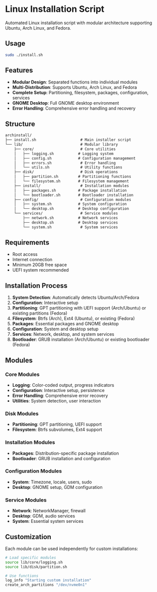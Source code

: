 # Linux Installation Script

Automated Linux installation script with modular architecture supporting Ubuntu, Arch Linux, and Fedora.

## Usage

```bash
sudo ./install.sh
```

## Features

- **Modular Design**: Separated functions into individual modules
- **Multi-Distribution**: Supports Ubuntu, Arch Linux, and Fedora
- **Complete Setup**: Partitioning, filesystem, packages, configuration, services
- **GNOME Desktop**: Full GNOME desktop environment
- **Error Handling**: Comprehensive error handling and recovery

## Structure

```txt
archinstall/
├── install.sh                    # Main installer script
└── lib/                          # Modular library
    ├── core/                     # Core utilities
    │   ├── logging.sh           # Logging system
    │   ├── config.sh            # Configuration management
    │   ├── errors.sh             # Error handling
    │   └── utils.sh              # Utility functions
    ├── disk/                     # Disk operations
    │   ├── partition.sh         # Partitioning functions
    │   └── filesystem.sh        # Filesystem management
    ├── install/                  # Installation modules
    │   ├── packages.sh          # Package installation
    │   └── bootloader.sh        # Bootloader installation
    ├── config/                   # Configuration modules
    │   ├── system.sh            # System configuration
    │   └── desktop.sh           # Desktop configuration
    └── services/                 # Service modules
        ├── network.sh           # Network services
        ├── desktop.sh           # Desktop services
        └── system.sh             # System services
```

## Requirements

- Root access
- Internet connection
- Minimum 20GB free space
- UEFI system recommended

## Installation Process

1. **System Detection**: Automatically detects Ubuntu/Arch/Fedora
2. **Configuration**: Interactive setup
3. **Partitioning**: GPT partitioning with UEFI support (Arch/Ubuntu) or existing partitions (Fedora)
4. **Filesystem**: Btrfs (Arch), Ext4 (Ubuntu), or existing (Fedora)
5. **Packages**: Essential packages and GNOME desktop
6. **Configuration**: System and desktop setup
7. **Services**: Network, desktop, and system services
8. **Bootloader**: GRUB installation (Arch/Ubuntu) or existing bootloader (Fedora)

## Modules

### Core Modules

- **Logging**: Color-coded output, progress indicators
- **Configuration**: Interactive setup, persistence
- **Error Handling**: Comprehensive error recovery
- **Utilities**: System detection, user interaction

### Disk Modules

- **Partitioning**: GPT partitioning, UEFI support
- **Filesystem**: Btrfs subvolumes, Ext4 support

### Installation Modules

- **Packages**: Distribution-specific package installation
- **Bootloader**: GRUB installation and configuration

### Configuration Modules

- **System**: Timezone, locale, users, sudo
- **Desktop**: GNOME setup, GDM configuration

### Service Modules

- **Network**: NetworkManager, firewall
- **Desktop**: GDM, audio services
- **System**: Essential system services

## Customization

Each module can be used independently for custom installations:

```bash
# Load specific modules
source lib/core/logging.sh
source lib/disk/partition.sh

# Use functions
log_info "Starting custom installation"
create_arch_partitions "/dev/nvme0n1"
```
